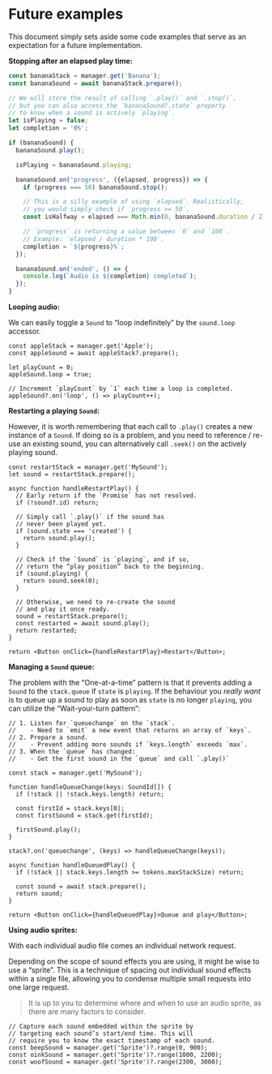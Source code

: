 # Future examples

This document simply sets aside some code examples that serve as an expectation for a future implementation.

**Stopping after an elapsed play time:**

```ts
const bananaStack = manager.get('Banana');
const bananaSound = await bananaStack.prepare();

// We will store the result of calling `.play()` and `.stop()`,
// but you can also access the `bananaSound?.state` property
// to know when a sound is actively `playing`.
let isPlaying = false;
let completion = '0%';

if (bananaSound) {
  bananaSound.play();

  isPlaying = bananaSound.playing;

  bananaSound.on('progress', ({elapsed, progress}) => {
    if (progress === 50) bananaSound.stop();

    // This is a silly example of using `elapsed`. Realistically,
    // you would simply check if `progress >= 50`.
    const isHalfway = elapsed === Math.min(0, bananaSound.duration / 2);

    // `progress` is returning a value between `0` and `100`.
    // Example: `elapsed / duration * 100`.
    completion = `${progress}%`;
  });

  bananaSound.on('ended', () => {
    console.log(`Audio is ${completion} completed`);
  });
}
```

**Looping audio:**

We can easily toggle a `Sound` to “loop indefinitely” by the `sound.loop` accessor.

```tsx
const appleStack = manager.get('Apple');
const appleSound = await appleStack?.prepare();

let playCount = 0;
appleSound.loop = true;

// Increment `playCount` by `1` each time a loop is completed.
appleSound?.on('loop', () => playCount++);
```

**Restarting a playing `Sound`:**

However, it is worth remembering that each call to `.play()` creates a new instance of a `Sound`. If doing so is a problem, and you need to reference / re-use an existing sound, you can alternatively call `.seek()` on the actively playing sound.

```tsx
const restartStack = manager.get('MySound');
let sound = restartStack.prepare();

async function handleRestartPlay() {
  // Early return if the `Promise` has not resolved.
  if (!sound?.id) return;

  // Simply call `.play()` if the sound has
  // never been played yet.
  if (sound.state === 'created') {
    return sound.play();
  }

  // Check if the `Sound` is `playing`, and if so,
  // return the “play position” back to the beginning.
  if (sound.playing) {
    return sound.seek(0);
  }

  // Otherwise, we need to re-create the sound
  // and play it once ready.
  sound = restartStack.prepare();
  const restarted = await sound.play();
  return restarted;
}

return <Button onClick={handleRestartPlay}>Restart</Button>;
```

**Managing a `Sound` queue:**

The problem with the “One-at-a-time” pattern is that it prevents adding a `Sound` to the `stack.queue` if `state` is `playing`. If the behaviour you _really want_ is to queue up a sound to play as soon as `state` is no longer `playing`, you can utilize the “Wait-your-turn pattern”:

```tsx
// 1. Listen for `queuechange` on the `stack`.
//    - Need to `emit` a new event that returns an array of `keys`.
// 2. Prepare a sound.
//    - Prevent adding more sounds if `keys.length` exceeds `max`.
// 3. When the `queue` has changed:
//    - Get the first sound in the `queue` and call `.play()`

const stack = manager.get('MySound');

function handleQueueChange(keys: SoundId[]) {
  if (!stack || !stack.keys.length) return;

  const firstId = stack.keys[0];
  const firstSound = stack.get(firstId);

  firstSound.play();
}

stack?.on('queuechange', (keys) => handleQueueChange(keys));

async function handleQueuedPlay() {
  if (!stack || stack.keys.length >= tokens.maxStackSize) return;

  const sound = await stack.prepare();
  return sound;
}

return <Button onClick={handleQueuedPlay}>Queue and play</Button>;
```

**Using audio sprites:**

With each individual audio file comes an individual network request.

Depending on the scope of sound effects you are using, it might be wise to use a “sprite”. This is a technique of spacing out individual sound effects within a single file, allowing you to condense multiple small requests into one large request.

> It is up to you to determine where and when to use an audio sprite, as there are many factors to consider.

```tsx
// Capture each sound embedded within the sprite by
// targeting each sound’s start/end time. This will
// require you to know the exact timestamp of each sound.
const beepSound = manager.get('Sprite')?.range(0, 900);
const oinkSound = manager.get('Sprite')?.range(1000, 2200);
const woofSound = manager.get('Sprite')?.range(2300, 3000);
```
